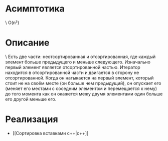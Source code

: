# Асимптотика
\	O(n²)
# Описание
\	Есть две части: неотсортированная и отсортированная, где каждый элемент больше предыдущего и меньше следующего. Изначально первый элемент является отсортированной частью. Итератор находится в отсортированной части и двигается в сторону не отсортированной. Когда он натыкается на первый элемент, который стоит не на своём месте (он больше чем предыдущий), он опускает его (меняет его местами с соседним элементом и перемещается к нему) до того момента как он окажется межу двумя элементами один больше его другой меньше его.
# Реализация
- [[Сортировка вставками c++|c++]]